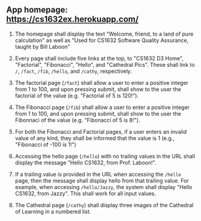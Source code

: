 ## App homepage: https://cs1632ex.herokuapp.com/

1. The homepage shall display the text "Welcome, friend, to a land of pure calculation" as well as "Used for CS1632 Software Quality Assurance, taught by Bill Laboon"
2. Every page shall include five links at the top, to "CS1632 D3 Home", "Factorial", "Fibonacci", "Hello", and "Cathedral Pics".  These shall link to `/`, `/fact`, `/fib`, `/hello`, and `/cathy`, respectively.

3. The factorial page (`/fact`) shall allow a user to enter a positive integer from 1 to 100, and upon pressing submit, shall show to the user the factorial of the value (e.g. "Factorial of 5 is 120!").
4. The Fibonacci page (`/fib`) shall allow a user to enter a positive integer from 1 to 100, and upon pressing submit, shall show to the user the Fibonnaci of the value (e.g. "Fibonacci of 5 is 8!").
5. For both the Fibonacci and Factorial pages, if a user enters an invalid value of any kind, they shall be informed that the value is 1 (e.g., "Fibonacci of -100 is 1!")
6. Accessing the hello page (`/hello`) with no trailing values in the URL shall display the message "Hello CS1632, from Prof. Laboon!".
7. If a trailing value is provided in the URL when accessing the `/hello` page, then the message shall display hello from that trailing value.  For example, when accessing `/hello/Jazzy`, the system shall display "Hello CS1632, from Jazzy".  This shall work for all input values.
8. The Cathedral page (`/cathy`) shall display three images of the Cathedral of Learning in a numbered list.
